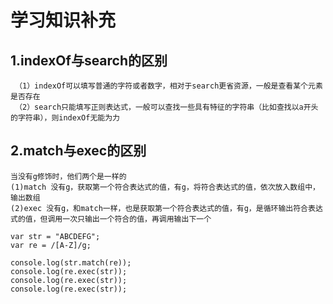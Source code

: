 # 学习知识补充

## 1.indexOf与search的区别
     （1）indexOf可以填写普通的字符或者数字，相对于search更省资源，一般是查看某个元素是否存在
     （2）search只能填写正则表达式，一般可以查找一些具有特征的字符串（比如查找以a开头的字符串），则indexOf无能为力    
## 2.match与exec的区别
    当没有g修饰时，他们两个是一样的
    (1)match 没有g，获取第一个符合表达式的值，有g，将符合表达式的值，依次放入数组中，输出数组
    (2)exec 没有g，和match一样，也是获取第一个符合表达式的值，有g，是循环输出符合表达式的值，但调用一次只输出一个符合的值，再调用输出下一个

    var str = "ABCDEFG";
    var re = /[A-Z]/g;

    console.log(str.match(re));
    console.log(re.exec(str));
    console.log(re.exec(str));
    console.log(re.exec(str));
